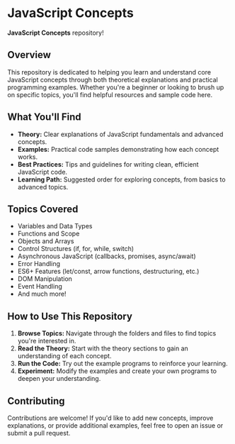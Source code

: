 # JavaScript Concepts

**JavaScript Concepts** repository!

## Overview

This repository is dedicated to helping you learn and understand core JavaScript concepts through both theoretical explanations and practical programming examples. Whether you're a beginner or looking to brush up on specific topics, you'll find helpful resources and sample code here.

## What You'll Find

- **Theory:** Clear explanations of JavaScript fundamentals and advanced concepts.
- **Examples:** Practical code samples demonstrating how each concept works.
- **Best Practices:** Tips and guidelines for writing clean, efficient JavaScript code.
- **Learning Path:** Suggested order for exploring concepts, from basics to advanced topics.

## Topics Covered

- Variables and Data Types
- Functions and Scope
- Objects and Arrays
- Control Structures (if, for, while, switch)
- Asynchronous JavaScript (callbacks, promises, async/await)
- Error Handling
- ES6+ Features (let/const, arrow functions, destructuring, etc.)
- DOM Manipulation
- Event Handling
- And much more!

## How to Use This Repository

1. **Browse Topics:** Navigate through the folders and files to find topics you're interested in.
2. **Read the Theory:** Start with the theory sections to gain an understanding of each concept.
3. **Run the Code:** Try out the example programs to reinforce your learning.
4. **Experiment:** Modify the examples and create your own programs to deepen your understanding.

## Contributing

Contributions are welcome! If you'd like to add new concepts, improve explanations, or provide additional examples, feel free to open an issue or submit a pull request.


